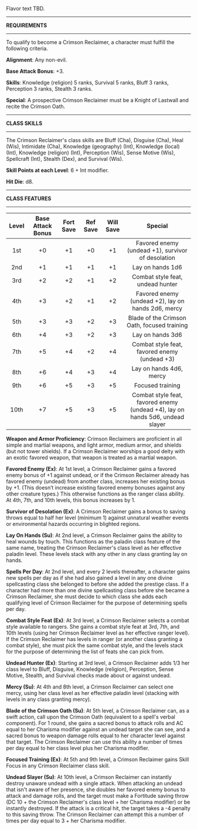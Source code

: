 Flavor text TBD.

<hr>

**REQUIREMENTS**

<hr>

To qualify to become a Crimson Reclaimer, a character must fulfill the following criteria.

**Alignment**: Any non-evil.

**Base Attack Bonus**: +3.

**Skills**: Knowledge (religion) 5 ranks, Survival 5 ranks, Bluff 3 ranks, Perception 3 ranks, Stealth 3 ranks.

**Special**: A prospective Crimson Reclaimer must be a Knight of Lastwall and recite the Crimson Oath.

<hr>

**CLASS SKILLS**

<hr>

The Crimson Reclaimer's class skills are Bluff (Cha), Disguise (Cha), Heal (Wis), Intimidate (Cha), Knowledge (geography) (Int), Knowledge (local) (Int), Knowledge (religion) (Int), Perception (Wis), Sense Motive (Wis), Spellcraft (Int), Stealth (Dex), and Survival (Wis).

**Skill Points at each Level**: 6 + Int modifier.

**Hit Die**: d8.

<hr>

**CLASS FEATURES**

<hr>

| **Level** | **Base Attack Bonus** | **Fort Save** | **Ref Save** | **Will Save** |                                  **Special**                                  |
| :-------: | :-------------------: | :-----------: | :----------: | :-----------: | :---------------------------------------------------------------------------: |
|    1st    |          +0           |      +1       |      +0      |      +1       |               Favored enemy (undead +1), survivor of desolation               |
|    2nd    |          +1           |      +1       |      +1      |      +1       |                               Lay on hands 1d6                                |
|    3rd    |          +2           |      +2       |      +1      |      +2       |                       Combat style feat, undead hunter                        |
|    4th    |          +3           |      +2       |      +1      |      +2       |              Favored enemy (undead +2), lay on hands 2d6, mercy               |
|    5th    |          +3           |      +3       |      +2      |      +3       |                  Blade of the Crimson Oath, focused training                  |
|    6th    |          +4           |      +3       |      +2      |      +3       |                               Lay on hands 3d6                                |
|    7th    |          +5           |      +4       |      +2      |      +4       |                 Combat style feat, favored enemy (undead +3)                  |
|    8th    |          +6           |      +4       |      +3      |      +4       |                            Lay on hands 4d6, mercy                            |
|    9th    |          +6           |      +5       |      +3      |      +5       |                               Focused training                                |
|   10th    |          +7           |      +5       |      +3      |      +5       | Combat style feat, favored enemy (undead +4), lay on hands 5d6, undead slayer |

**Weapon and Armor Proficiency**: Crimson Reclaimers are proficient in all simple and martial weapons, and light armor, medium armor, and shields (but not tower shields). If a Crimson Reclaimer worships a good deity with an exotic favored weapon, that weapon is treated as a martial weapon.

**Favored Enemy (Ex)**: At 1st level, a Crimson Reclaimer gains a favored enemy bonus of +1 against undead, or if the Crimson Reclaimer already has favored enemy (undead) from another class, increases her existing bonus by +1. (This doesn’t increase existing favored enemy bonuses against any other creature types.) This otherwise functions as the ranger class ability. At 4th, 7th, and 10th levels, this bonus increases by 1.

**Survivor of Desolation (Ex)**: A Crimson Reclaimer gains a bonus to saving throws equal to half her level (minimum 1) against unnatural weather events or environmental hazards occurring in blighted regions.

**Lay On Hands (Su)**: At 2nd level, a Crimson Reclaimer gains the ability to heal wounds by touch. This functions as the paladin class feature of the same name, treating the Crimson Reclaimer's class level as her effective paladin level. These levels stack with any other in any class granting lay on hands.

**Spells Per Day**: At 2nd level, and every 2 levels thereafter, a character gains new spells per day as if she had also gained a level in any one divine spellcasting class she belonged to before she added the prestige class. If a character had more than one divine spellcasting class before she became a Crimson Reclaimer, she must decide to which class she adds each qualifying level of Crimson Reclaimer for the purpose of determining spells per day.

**Combat Style Feat (Ex)**: At 3rd level, a Crimson Reclaimer selects a combat style available to rangers. She gains a combat style feat at 3rd, 7th, and 10th levels (using her Crimson Reclaimer level as her effective ranger level). If the Crimson Reclaimer has levels in ranger (or another class granting a combat style), she must pick the same combat style, and the levels stack for the purpose of determining the list of feats she can pick from.

**Undead Hunter (Ex)**: Starting at 3rd level, a Crimson Reclaimer adds 1/3 her class level to Bluff, Disguise, Knowledge (religion), Perception, Sense Motive, Stealth, and Survival checks made about or against undead.

**Mercy (Su)**: At 4th and 8th level, a Crimson Reclaimer can select one mercy, using her class level as her effective paladin level (stacking with levels in any class granting mercy).

**Blade of the Crimson Oath (Su)**: At 5th level, a Crimson Reclaimer can, as a swift action, call upon the Crimson Oath (equivalent to a spell's verbal component). For 1 round, she gains a sacred bonus to attack rolls and AC equal to her Charisma modifier against an undead target she can see, and a sacred bonus to weapon damage rolls equal to her character level against that target. The Crimson Reclaimer can use this ability a number of times per day equal to her class level plus her Charisma modifier.

**Focused Training (Ex)**: At 5th and 9th level, a Crimson Reclaimer gains Skill Focus in any Crimson Reclaimer class skill.

**Undead Slayer (Su)**: At 10th level, a Crimson Reclaimer can instantly destroy unaware undead with a single attack. When attacking an undead that isn't aware of her presence, she doubles her favored enemy bonus to attack and damage rolls, and the target must make a Fortitude saving throw (DC 10 + the Crimson Reclaimer's class level + her Charisma modifier) or be instantly destroyed. If the attack is a critical hit, the target takes a -4 penalty to this saving throw. The Crimson Reclaimer can attempt this a number of times per day equal to 3 + her Charisma modifier.
